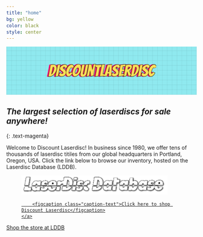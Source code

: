 ```yaml
---
title: "home"
bg: yellow
color: black
style: center
---
```


![Image](/img/DLD_banner2.png)

## *The largest selection of laserdiscs for sale anywhere!*
{: .text-magenta}

Welcome to Discount Laserdisc!  In business since 1980, we offer tens of thousands of laserdisc titiles from our global headquarters in Portland, Oregon, USA. Click the link below to browse our inventory, hosted on the Laserdisc Database (LDDB).

<figure>
    <a href="https://www.lddb.com/shops/lvdisc/">
        <img src="/img/laserdisc_database.png"
        alt="LDDB storefront" />

        <figcaption class="caption-text">Click here to shop Discount Laserdisc</figcaption>
    </a>
</figure>

<span id="shopbanner">
  <a href="{{ site.source_link }}" class="bg-magenta">
    Shop the store at LDDB
  </a>
</span>
